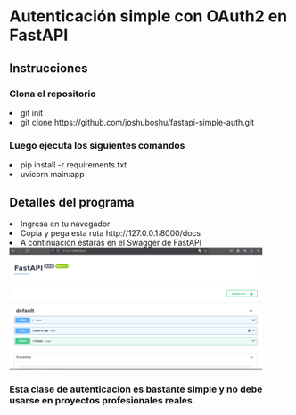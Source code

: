 <h1>Autenticación simple con OAuth2 en FastAPI</h1>

<h2>Instrucciones</h2>
<h3>Clona el repositorio</h3>
<li>git init</li>
<li>git clone https://github.com/joshuboshu/fastapi-simple-auth.git</li>
<h3>Luego ejecuta los siguientes comandos</h3>
<li>pip install -r requirements.txt</li>
<li>uvicorn main:app</li>

<h2>Detalles del programa</h2>
<li>Ingresa en tu navegador</li>
<li>Copia y pega esta ruta http://127.0.0.1:8000/docs</li>
<li>A continuación estarás en el Swagger de FastAPI</li>
<img src="swager-fastapi.png" style="height: 90%; width:90%;"/>
<h3>Esta clase de autenticacion es bastante simple y no debe usarse en proyectos profesionales reales</h3>
